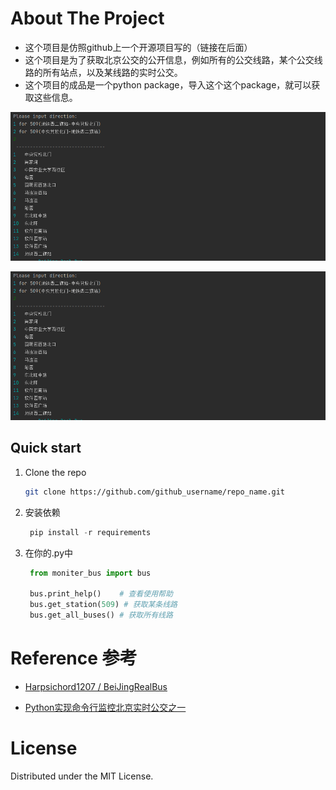 # About The Project

- 这个项目是仿照github上一个开源项目写的（链接在后面）
- 这个项目是为了获取北京公交的公开信息，例如所有的公交线路，某个公交线路的所有站点，以及某线路的实时公交。
- 这个项目的成品是一个python package，导入这个这个package，就可以获取这些信息。

![screenshot](/screenshot.png)

![screenshot](https://github.com/dev-J-Ariza/moniter_bus/blob/main/screenshot.png)


## Quick start

1. Clone the repo
   ```sh
   git clone https://github.com/github_username/repo_name.git
   ```
   
2. 安装依赖
   ```python 
    pip install -r requirements
   ```
3. 在你的.py中
   ```python
    from moniter_bus import bus
   
    bus.print_help()    # 查看使用帮助
    bus.get_station(509) # 获取某条线路
    bus.get_all_buses() # 获取所有线路
   ```

# Reference 参考
- [Harpsichord1207 / BeiJingRealBus](https://github.com/Harpsichord1207/BeiJingRealBus.git)
  
- [Python实现命令行监控北京实时公交之一](https://segmentfault.com/a/1190000014324320)


# License

Distributed under the MIT License. 
